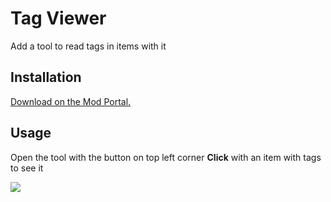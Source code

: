 # Tag Viewer

Add a tool to read tags in items with it

## Installation

[Download on the Mod Portal.](https://mods.factorio.com/mod/TagViewer)

## Usage

Open the tool with the button on top left corner
**Click** with an item with tags to see it

![](screenshots/use.png)

